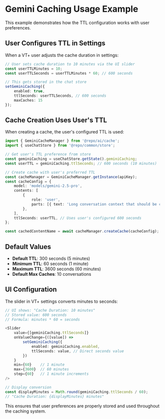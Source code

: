# Gemini Caching Usage Example

This example demonstrates how the TTL configuration works with user preferences.

## User Configures TTL in Settings

When a VT+ user adjusts the cache duration in settings:

```typescript
// User sets cache duration to 10 minutes via the UI slider
const userTTLMinutes = 10;
const userTTLSeconds = userTTLMinutes * 60; // 600 seconds

// This gets stored in the chat store
setGeminiCaching({
    enabled: true,
    ttlSeconds: userTTLSeconds, // 600 seconds
    maxCaches: 15
});
```

## Cache Creation Uses User's TTL

When creating a cache, the user's configured TTL is used:

```typescript
import { GeminiCacheManager } from '@repo/ai/cache';
import { useChatStore } from '@repo/common/store';

// Get user's TTL preference from store
const geminiCaching = useChatStore.getState().geminiCaching;
const userTTL = geminiCaching.ttlSeconds; // 600 seconds (10 minutes)

// Create cache with user's preferred TTL
const cacheManager = GeminiCacheManager.getInstance(apiKey);
const cacheConfig = {
    model: 'models/gemini-2.5-pro',
    contents: [
        {
            role: 'user',
            parts: [{ text: 'Long conversation context that should be cached...' }],
        },
    ],
    ttlSeconds: userTTL, // Uses user's configured 600 seconds
};

const cachedContentName = await cacheManager.createCache(cacheConfig);
```

## Default Values

- **Default TTL**: 300 seconds (5 minutes)
- **Minimum TTL**: 60 seconds (1 minute)
- **Maximum TTL**: 3600 seconds (60 minutes)
- **Default Max Caches**: 10 conversations

## UI Configuration

The slider in VT+ settings converts minutes to seconds:

```typescript
// UI shows: "Cache Duration: 10 minutes"
// Stored value: 600 seconds
// Formula: minutes * 60 = seconds

<Slider
    value={[geminiCaching.ttlSeconds]}
    onValueChange={([value]) =>
        setGeminiCaching({
            enabled: geminiCaching.enabled,
            ttlSeconds: value, // Direct seconds value
        })
    }
    min={60}    // 1 minute
    max={3600}  // 60 minutes  
    step={60}   // 1 minute increments
/>

// Display conversion
const displayMinutes = Math.round(geminiCaching.ttlSeconds / 60);
// "Cache Duration: {displayMinutes} minutes"
```

This ensures that user preferences are properly stored and used throughout the caching system.
